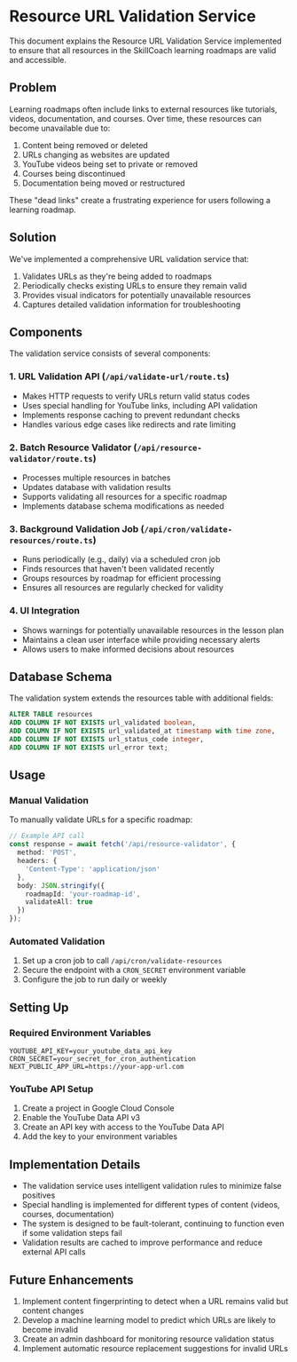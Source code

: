 # Resource URL Validation Service

This document explains the Resource URL Validation Service implemented to ensure that all resources in the SkillCoach learning roadmaps are valid and accessible.

## Problem

Learning roadmaps often include links to external resources like tutorials, videos, documentation, and courses. Over time, these resources can become unavailable due to:

1. Content being removed or deleted
2. URLs changing as websites are updated
3. YouTube videos being set to private or removed
4. Courses being discontinued
5. Documentation being moved or restructured

These "dead links" create a frustrating experience for users following a learning roadmap.

## Solution

We've implemented a comprehensive URL validation service that:

1. Validates URLs as they're being added to roadmaps
2. Periodically checks existing URLs to ensure they remain valid
3. Provides visual indicators for potentially unavailable resources
4. Captures detailed validation information for troubleshooting

## Components

The validation service consists of several components:

### 1. URL Validation API (`/api/validate-url/route.ts`)

- Makes HTTP requests to verify URLs return valid status codes
- Uses special handling for YouTube links, including API validation
- Implements response caching to prevent redundant checks
- Handles various edge cases like redirects and rate limiting

### 2. Batch Resource Validator (`/api/resource-validator/route.ts`)

- Processes multiple resources in batches
- Updates database with validation results
- Supports validating all resources for a specific roadmap
- Implements database schema modifications as needed

### 3. Background Validation Job (`/api/cron/validate-resources/route.ts`)

- Runs periodically (e.g., daily) via a scheduled cron job
- Finds resources that haven't been validated recently
- Groups resources by roadmap for efficient processing
- Ensures all resources are regularly checked for validity

### 4. UI Integration

- Shows warnings for potentially unavailable resources in the lesson plan
- Maintains a clean user interface while providing necessary alerts
- Allows users to make informed decisions about resources

## Database Schema

The validation system extends the resources table with additional fields:

```sql
ALTER TABLE resources 
ADD COLUMN IF NOT EXISTS url_validated boolean,
ADD COLUMN IF NOT EXISTS url_validated_at timestamp with time zone,
ADD COLUMN IF NOT EXISTS url_status_code integer,
ADD COLUMN IF NOT EXISTS url_error text;
```

## Usage

### Manual Validation

To manually validate URLs for a specific roadmap:

```typescript
// Example API call
const response = await fetch('/api/resource-validator', {
  method: 'POST',
  headers: {
    'Content-Type': 'application/json'
  },
  body: JSON.stringify({
    roadmapId: 'your-roadmap-id',
    validateAll: true
  })
});
```

### Automated Validation

1. Set up a cron job to call `/api/cron/validate-resources`
2. Secure the endpoint with a `CRON_SECRET` environment variable
3. Configure the job to run daily or weekly

## Setting Up

### Required Environment Variables

```
YOUTUBE_API_KEY=your_youtube_data_api_key
CRON_SECRET=your_secret_for_cron_authentication
NEXT_PUBLIC_APP_URL=https://your-app-url.com
```

### YouTube API Setup

1. Create a project in Google Cloud Console
2. Enable the YouTube Data API v3
3. Create an API key with access to the YouTube Data API
4. Add the key to your environment variables

## Implementation Details

- The validation service uses intelligent validation rules to minimize false positives
- Special handling is implemented for different types of content (videos, courses, documentation)
- The system is designed to be fault-tolerant, continuing to function even if some validation steps fail
- Validation results are cached to improve performance and reduce external API calls

## Future Enhancements

1. Implement content fingerprinting to detect when a URL remains valid but content changes
2. Develop a machine learning model to predict which URLs are likely to become invalid
3. Create an admin dashboard for monitoring resource validation status
4. Implement automatic resource replacement suggestions for invalid URLs 